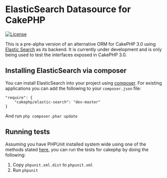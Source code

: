 # ElasticSearch Datasource for CakePHP
[![License](https://poser.pugx.org/cakephp/elastic-search/license.svg)](https://packagist.org/packages/cakephp/elastic-search)

This is a pre-alpha version of an alternative ORM for CakePHP 3.0 using [Elastic Search](http://www.elasticsearch.org/)
as its backend. It is currently under development and is only being used to test the
interfaces exposed in CakePHP 3.0.

## Installing ElasticSearch via composer

You can install ElasticSearch into your project using
[composer](http://getcomposer.org). For existing applications you can add the
following to your `composer.json` file:

	"require": {
		"cakephp/elastic-search": "dev-master"
	}

And run `php composer.phar update`

## Running tests

Assuming you have PHPUnit installed system wide using one of the methods stated
[here](http://phpunit.de/manual/current/en/installation.html), you can run the
tests for cakephp by doing the following:

1. Copy `phpunit.xml.dist` to `phpunit.xml`
2. Run `phpunit`
